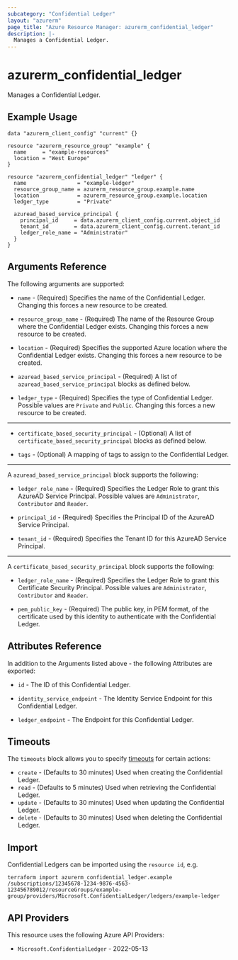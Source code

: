 ```yaml
---
subcategory: "Confidential Ledger"
layout: "azurerm"
page_title: "Azure Resource Manager: azurerm_confidential_ledger"
description: |-
  Manages a Confidential Ledger.
---
```


# azurerm_confidential_ledger

Manages a Confidential Ledger.

## Example Usage

```hcl
data "azurerm_client_config" "current" {}

resource "azurerm_resource_group" "example" {
  name     = "example-resources"
  location = "West Europe"
}

resource "azurerm_confidential_ledger" "ledger" {
  name                = "example-ledger"
  resource_group_name = azurerm_resource_group.example.name
  location            = azurerm_resource_group.example.location
  ledger_type         = "Private"

  azuread_based_service_principal {
    principal_id     = data.azurerm_client_config.current.object_id
    tenant_id        = data.azurerm_client_config.current.tenant_id
    ledger_role_name = "Administrator"
  }
}
```

## Arguments Reference

The following arguments are supported:

* `name` - (Required) Specifies the name of the Confidential Ledger. Changing this forces a new resource to be created.

* `resource_group_name` - (Required) The name of the Resource Group where the Confidential Ledger exists. Changing this forces a new resource to be created.

* `location` - (Required) Specifies the supported Azure location where the Confidential Ledger exists. Changing this forces a new resource to be created.

* `azuread_based_service_principal` - (Required) A list of `azuread_based_service_principal` blocks as defined below.

* `ledger_type` - (Required) Specifies the type of Confidential Ledger. Possible values are `Private` and `Public`. Changing this forces a new resource to be created.

---

* `certificate_based_security_principal` - (Optional) A list of `certificate_based_security_principal` blocks as defined below.

* `tags` - (Optional) A mapping of tags to assign to the Confidential Ledger.

---

A `azuread_based_service_principal` block supports the following:

* `ledger_role_name` - (Required) Specifies the Ledger Role to grant this AzureAD Service Principal. Possible values are `Administrator`, `Contributor` and `Reader`.

* `principal_id` - (Required) Specifies the Principal ID of the AzureAD Service Principal.

* `tenant_id` - (Required) Specifies the Tenant ID for this AzureAD Service Principal.

---

A `certificate_based_security_principal` block supports the following:

* `ledger_role_name` - (Required) Specifies the Ledger Role to grant this Certificate Security Principal. Possible values are `Administrator`, `Contributor` and `Reader`.

* `pem_public_key` - (Required) The public key, in PEM format, of the certificate used by this identity to authenticate with the Confidential Ledger.

## Attributes Reference

In addition to the Arguments listed above - the following Attributes are exported:

* `id` - The ID of this Confidential Ledger.

* `identity_service_endpoint` - The Identity Service Endpoint for this Confidential Ledger.

* `ledger_endpoint` - The Endpoint for this Confidential Ledger.

## Timeouts

The `timeouts` block allows you to specify [timeouts](https://developer.hashicorp.com/terraform/language/resources/configure#define-operation-timeouts) for certain actions:

* `create` - (Defaults to 30 minutes) Used when creating the Confidential Ledger.
* `read` - (Defaults to 5 minutes) Used when retrieving the Confidential Ledger.
* `update` - (Defaults to 30 minutes) Used when updating the Confidential Ledger.
* `delete` - (Defaults to 30 minutes) Used when deleting the Confidential Ledger.

## Import

Confidential Ledgers can be imported using the `resource id`, e.g.

```shell
terraform import azurerm_confidential_ledger.example /subscriptions/12345678-1234-9876-4563-123456789012/resourceGroups/example-group/providers/Microsoft.ConfidentialLedger/ledgers/example-ledger
```

## API Providers
<!-- This section is generated, changes will be overwritten -->
This resource uses the following Azure API Providers:

* `Microsoft.ConfidentialLedger` - 2022-05-13
